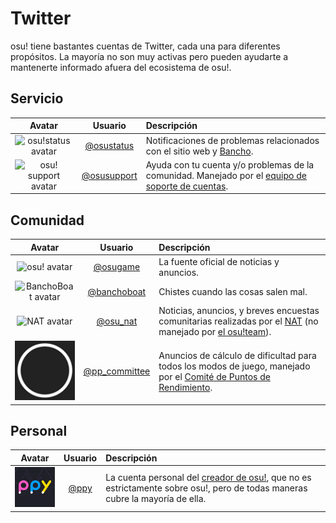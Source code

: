 # Twitter

osu! tiene bastantes cuentas de Twitter, cada una para diferentes propósitos. La mayoría no son muy activas pero pueden ayudarte a mantenerte informado afuera del ecosistema de osu!.

## Servicio

| Avatar | Usuario | Descripción |
| :-: | :-: | :-- |
| ![osu!status avatar](img/osustatus.jpg) | [@osustatus](https://twitter.com/osustatus "Twitter") | Notificaciones de problemas relacionados con el sitio web y [Bancho](/wiki/Bancho_(server)). |
| ![osu! support avatar](img/osusupport.jpg) | [@osusupport](https://twitter.com/osusupport "Twitter") | Ayuda con tu cuenta y/o problemas de la comunidad. Manejado por el [equipo de soporte de cuentas](/wiki/People/Account_support_team). |

## Comunidad

| Avatar | Usuario | Descripción |
| :-: | :-: | :-- |
| ![osu! avatar](img/osugame.jpg) | [@osugame](https://twitter.com/osugame "Twitter") | La fuente oficial de noticias y anuncios. |
| ![BanchoBoat avatar](img/banchoboat.jpg) | [@banchoboat](https://twitter.com/banchoboat "Twitter") | Chistes cuando las cosas salen mal. |
| ![NAT avatar](img/osu_nat.png) | [@osu_nat](https://twitter.com/osu_nat "Twitter") | Noticias, anuncios, y breves encuestas comunitarias realizadas por el [NAT](/wiki/People/Nomination_Assessment_Team) (no manejado por [el osu!team](/wiki/People/osu!_team)). |
| ![pp committee avatar](img/ppcommittee.png) | [@pp_committee](https://twitter.com/pp_committee) | Anuncios de cálculo de dificultad para todos los modos de juego, manejado por el  [Comité de Puntos de Rendimiento](/wiki/People/Performance_Points_Committee). |

## Personal

| Avatar | Usuario | Descripción |
| :-: | :-: | :-- |
| ![Dean Herbert avatar](img/ppy.jpg?2) | [@ppy](https://twitter.com/ppy "Twitter") | La cuenta personal del [creador de osu!](/wiki/People/peppy), que no es estrictamente sobre osu!, pero de todas maneras cubre la mayoría de ella. |
